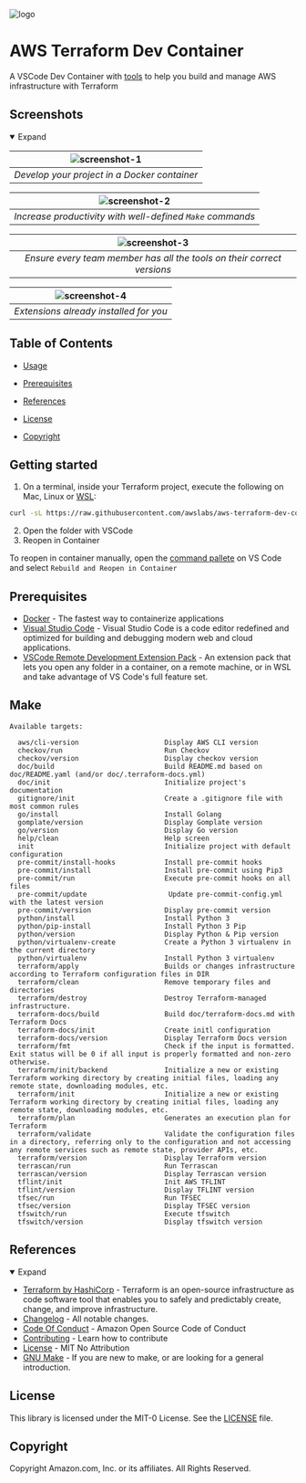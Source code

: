 <!--
  ** DO NOT EDIT THIS FILE
  **
  ** 1) Make all changes to `doc/README.yaml`
  ** 2) Run `make doc/build` to rebuild this file
  **
-->


![logo](doc/logo.png)


<!-- SHIELDS -->


<!-- TITLE & DESCRIPTION -->
# AWS Terraform Dev Container

A VSCode Dev Container with [tools][tools] to help you build and manage AWS infrastructure with Terraform

<!-- SCREENSHOTS -->

## Screenshots

<details open>
  <summary>Expand</summary>


| ![screenshot-1](doc/images/screenshot-1.gif) |
|:--:|
| *Develop your project in a Docker container* |

| ![screenshot-2](doc/images/screenshot-2.gif) |
|:--:|
| *Increase productivity with well-defined `Make` commands* |

| ![screenshot-3](doc/images/screenshot-3.gif) |
|:--:|
| *Ensure every team member has all the tools on their correct versions* |

| ![screenshot-4](doc/images/screenshot-4.png) |
|:--:|
| *Extensions already installed for you* |

</details>


## Table of Contents



 - [Usage](#usage) 
 - [Prerequisites](#prerequisites) 




 - [References](#references) 
 - [License](#license) 
 - [Copyright](#copyright) 

<!-- USAGE -->

## Getting started

1. On a terminal, inside your Terraform project, execute the following on Mac, Linux or [WSL][wsl]:
```bash
curl -sL https://raw.githubusercontent.com/awslabs/aws-terraform-dev-container/main/scripts/init.sh | bash
````
2. Open the folder with VSCode
3. Reopen in Container

To reopen in container manually, open the [command pallete](https://code.visualstudio.com/docs/getstarted/userinterface#_command-palette) on VS Code and select `Rebuild and Reopen in Container`



<!-- PREREQUISITES -->

## Prerequisites

- [Docker](https://www.docker.com/products/docker-desktop/) - The fastest way to containerize applications
- [Visual Studio Code](https://code.visualstudio.com/) - Visual Studio Code is a code editor redefined and optimized for building and debugging modern web and cloud applications.
- [VSCode Remote Development Extension Pack](https://marketplace.visualstudio.com/items?itemName=ms-vscode-remote.vscode-remote-extensionpack) - An extension pack that lets you open any folder in a container, on a remote machine, or in WSL and take advantage of VS Code's full feature set.



<!-- INSTALLATION -->


<!-- TESTING -->


<!-- DEPLOYMENT -->


<!-- INCLUDE OTHER DOCS -->

## Make

```
Available targets:

  aws/cli-version                     Display AWS CLI version
  checkov/run                         Run Checkov
  checkov/version                     Display checkov version
  doc/build                           Build README.md based on doc/README.yaml (and/or doc/.terraform-docs.yml)
  doc/init                            Initialize project's documentation
  gitignore/init                      Create a .gitignore file with most common rules
  go/install                          Install Golang
  gomplate/version                    Display Gomplate version
  go/version                          Display Go version
  help/clean                          Help screen
  init                                Initialize project with default configuration
  pre-commit/install-hooks            Install pre-commit hooks
  pre-commit/install                  Install pre-commit using Pip3
  pre-commit/run                      Execute pre-commit hooks on all files
  pre-commit/update                    Update pre-commit-config.yml with the latest version
  pre-commit/version                  Display pre-commit version
  python/install                      Install Python 3
  python/pip-install                  Install Python 3 Pip
  python/version                      Display Python & Pip version
  python/virtualenv-create            Create a Python 3 virtualenv in the current directory
  python/virtualenv                   Install Python 3 virtualenv
  terraform/apply                     Builds or changes infrastructure according to Terraform configuration files in DIR
  terraform/clean                     Remove temporary files and directories
  terraform/destroy                   Destroy Terraform-managed infrastructure.
  terraform-docs/build                Build doc/terraform-docs.md with Terraform Docs
  terraform-docs/init                 Create initl configuration
  terraform-docs/version              Display Terraform Docs version
  terraform/fmt                       Check if the input is formatted. Exit status will be 0 if all input is properly formatted and non-zero otherwise.
  terraform/init/backend              Initialize a new or existing Terraform working directory by creating initial files, loading any remote state, downloading modules, etc.
  terraform/init                      Initialize a new or existing Terraform working directory by creating initial files, loading any remote state, downloading modules, etc.
  terraform/plan                      Generates an execution plan for Terraform
  terraform/validate                  Validate the configuration files in a directory, referring only to the configuration and not accessing any remote services such as remote state, provider APIs, etc.
  terraform/version                   Display Terraform version
  terrascan/run                       Run Terrascan
  terrascan/version                   Display Terrascan version
  tflint/init                         Init AWS TFLINT
  tflint/version                      Display TFLINT version
  tfsec/run                           Run TFSEC
  tfsec/version                       Display TFSEC version
  tfswitch/run                        Execute tfswitch
  tfswitch/version                    Display tfswitch version

```

<!-- TASKS -->


<!-- REFERENCES -->

## References

<details open>
  <summary>Expand</summary>

* [Terraform by HashiCorp][terraform] - Terraform is an open-source infrastructure as code software tool that enables you to safely and predictably create, change, and improve infrastructure.
* [Changelog](CHANGELOG.md) - All notable changes.
* [Code Of Conduct](CODE_OF_CONDUCT.md) - Amazon Open Source Code of Conduct
* [Contributing](CONTRIBUTING.md) - Learn how to contribute
* [License](LICENSE) - MIT No Attribution
* [GNU Make](https://www.gnu.org/software/make/manual/make.html) - If you are new to make, or are looking for a general introduction.


</details>


<!-- LICENSE -->

## License

This library is licensed under the MIT-0 License. See the [LICENSE][license] file.


<!-- COPYRIGHT -->

## Copyright

Copyright Amazon.com, Inc. or its affiliates. All Rights Reserved.


<!-- LINKS -->

[docker]: https://www.docker.com/products/docker-desktop/
[vscode-dev-container]: https://code.visualstudio.com/docs/remote/containers
[terraform]: https://www.terraform.io/
[license]: LICENSE
[tools]: TOOLS
[wsl]: https://learn.microsoft.com/en-us/windows/wsl/install



